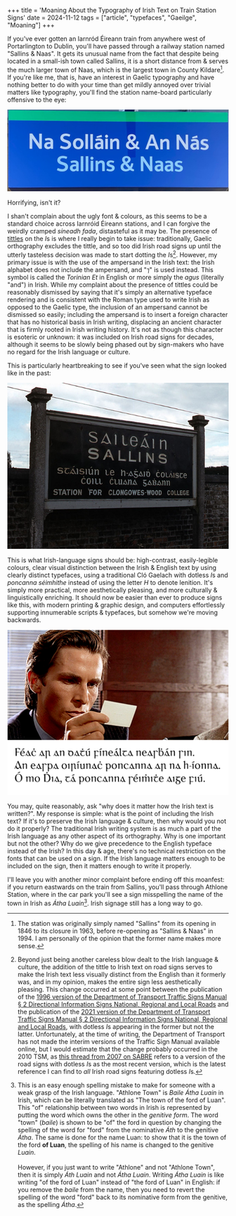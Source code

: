 +++
title = 'Moaning About the Typography of Irish Text on Train Station Signs'
date = 2024-11-12
tags = ["article", "typefaces", "Gaeilge", "Moaning"]
+++

If you've ever gotten an Iarnród Éireann train from anywhere west of Portarlington to Dublin, you'll have passed through a railway station named "Sallins & Naas".
It gets its unusual name from the fact that despite being located in a small-ish town called Sallins, it is a short distance from & serves the much larger town of Naas, which is the largest town in County Kildare[^1].
If you're like me, that is, have an interest in Gaelic typography and have nothing better to do with your time than get mildly annoyed over trivial matters like typography, you'll find the station name-board particularly offensive to the eye:

![Sallins & Naas station name-board](./images/sallinsnaas.jpg "Sallins & Naas station name-board ")

Horrifying, isn't it?

I shan't complain about the ugly font & colours, as this seems to be a standard choice across Iarnróid Éireann stations, and I can forgive the weirdly cramped *síneadh fada*, distasteful as it may be.
The presence of [tittles](https://en.wikipedia.org/wiki/Tittle) on the *I*s is where I really begin to take issue: traditionally, Gaelic orthography excludes the tittle, and so too did Irish road signs up until the utterly tasteless decision was made to start dotting the *I*s[^2].
However, my primary issue is with the use of the ampersand in the Irish text: the Irish alphabet does not include the ampersand, and "<span class="gaelic">⁊</span>" is used instead.
This symbol is called the *Torinian Et* in English or more simply the *agus* (literally "and") in Irish.
While my complaint about the presence of tittles could be reasonably dismissed by saying that it's simply an alternative typeface rendering and is consistent with the Roman type used to write Irish as opposed to the Gaelic type, the inclusion of an ampersand cannot be dismissed so easily;
including the ampersand is to insert a foreign character that has no historical basis in Irish writing, displacing an ancient character that is firmly rooted in Irish writing history.
It's not as though this character is esoteric or unknown: it was included on Irish road signs for decades, although it seems to be slowly being phased out by sign-makers who have no regard for the Irish language or culture.


This is particularly heartbreaking to see if you've seen what the sign looked like in the past:

![1974 Photograph of the Sallins station name-board](./images/Sallins_station_name-board_-_geograph.org.uk_-_2432955.jpg "1974 Photograph of the Sallins station name-board [Source: [The Carlisle Kid](https://www.geograph.org.uk/profile/61944)]")

This is what Irish-language signs should be: high-contrast, easily-legible colours, clear visual distinction between the Irish & English text by using clearly distinct typefaces, using a traditional Cló Gaelach with dotless *I*s and *poncanna séimhithe* instead of using the letter *H* to denote lenition.
It's simply more practical, more aesthetically pleasing, and more culturally & linguistically enriching.
It should now be easier than ever to produce signs like this, with modern printing & graphic design, and computers effortlessly supporting innumerable scripts & typefaces, but somehow we're moving backwards.

![Meme depicting Patrick Bateman's reaction to the old Sallins name-board: "Féach ar an dathú fínealta neasbhán sin. An easpa oiríunach poncanna ar na h-íonna. Ó mo Dhia, tá poncanna séimhithe aige fiú."](./images/meme.png "Meme depicting Patrick Bateman's reaction to the old Sallins name-board")

You may, quite reasonably, ask "why does it matter how the Irish text is written?".
My response is simple: what is the point of including the Irish text?
If it's to preserve the Irish language & culture, then why would you not do it properly?
The traditional Irish writing system is as much a part of the Irish language as any other aspect of its orthography. 
Why is one important but not the other?
Why do we give precedence to the English typeface instead of the Irish?
In this day & age, there's no technical restriction on the fonts that can be used on a sign.
If the Irish language matters enough to be included on the sign, then it matters enough to write it properly.

I'll leave you with another minor complaint before ending off this moanfest:
if you return eastwards on the train from Sallins, you'll pass through Athlone Station, where in the car park you'll see a sign misspelling the name of the town in Irish as *Átha Luain*[^3].
Irish signage still has a long way to go.

[^1]: The station was originally simply named "Sallins" from its opening in 1846 to its closure in 1963, before re-opening as "Sallins & Naas" in 1994. I am personally of the opinion that the former name makes more sense.

[^2]: Beyond just being another careless blow dealt to the Irish language & culture, the addition of the tittle to Irish text on road signs serves to make the Irish text less visually distinct from the English than it formerly was, and in my opinion, makes the entire sign less aesthetically pleasing.
This change occurred at some point between the publication of the [1996 version of the Department of Transport Traffic Signs Manual § 2 Directional Information Signs National, Regional and Local Roads](https://dttassupportoffice.sharepoint.com/sites/DTTASSupportOffice/Traffic%20Signs%20ManualTTM/Forms/AllItems.aspx?id=%2Fsites%2FDTTASSupportOffice%2FTraffic%20Signs%20ManualTTM%2F01.%20Traffic%20Signs%20Manual%201996%2F2%20-%20Directional%20Information%20Signs.pdf&parent=%2Fsites%2FDTTASSupportOffice%2FTraffic%20Signs%20ManualTTM%2F01.%20Traffic%20Signs%20Manual%201996&p=true&ga=1)
and the publication of the [2021 version of the Department of Transport Traffic Signs Manual § 2 Directional Information Signs National, Regional and Local Roads](https://dttassupportoffice.sharepoint.com/sites/DTTASSupportOffice/Traffic%20Signs%20ManualTTM/Forms/AllItems.aspx?id=%2Fsites%2FDTTASSupportOffice%2FTraffic%20Signs%20ManualTTM%2FWebsite%2FLive%20documents%2FCurrent%20Chapters%20%28Feb%202024%29%2FChapter%202%20-%20Master%20%28November%202021%29.pdf&parent=%2Fsites%2FDTTASSupportOffice%2FTraffic%20Signs%20ManualTTM%2FWebsite%2FLive%20documents%2FCurrent%20Chapters%20%28Feb%202024%29&p=true&ga=1), with dotless *I*s appearing in the former but not the latter.
Unfortunately, at the time of writing, the Department of Transport has not made the interim versions of the Traffic Sign Manual available online, but I would estimate that the change probably occurred in the 2010 TSM, as [this thread from 2007 on SABRE](https://www.sabre-roads.org.uk/forum/viewtopic.php?t=14547) refers to a version of the road signs with dotless *I*s as the most recent version, which is the latest reference I can find to *all* Irish road signs featuring dotless *I*s.

[^3]: This is an easy enough spelling mistake to make for someone with a weak grasp of the Irish language.
"Athlone Town" is *Baile Átha Luain* in Irish, which can be literally translated as "The town of the ford of Luan".
This "of" relationship between two words in Irish is represented by putting the word which owns the other in the *genitive form*.
The word "town" (*baile*) is shown to be "of" the ford in question by changing the spelling of the word for "ford" from the nominative *Áth* to the genitive *Átha*.
The same is done for the name Luan: to show that it is the town of the ford **of Luan**, the spelling of his name is changed to the genitive *Luain*.
<br> <br>
However, if you just want to write "Athlone" and not "Athlone Town", then it is simply *Áth Luain* and not *Átha Luain*.
Writing *Átha Luain* is like writing "of the ford of Luan" instead of "the ford of Luan" in English: if you remove the *baile* from the name, then you need to revert the spelling of the word "ford" back to its nominative form from the genitive, as the spelling *Átha*.




